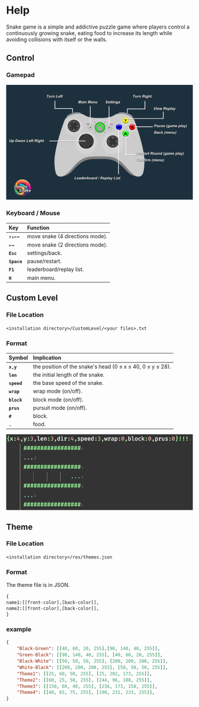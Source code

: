 # Help
Snake game is a simple and addictive puzzle game where players control a continuously growing snake, eating food to increase its length while avoiding collisions with itself or the walls.

## Control
### Gamepad
![help_control.png](help_control.png)
### Keyboard / Mouse

|**Key**|**Function**|  
| :--- | :--- |  
|**`↑↓←→`**|move snake (4 directions mode).|  
|**`←→`**|move snake (2 directions mode).|  
|**`Esc`**|settings/back.|  
|**`Space`**|pause/restart.|  
|**`F1`**|leaderboard/replay list.|  
|**`H`**|main menu.|  

## Custom Level
### File Location
`<installation directory>/CustomLevel/<your files>.txt`
### Format

|**Symbol**|**Implication**|  
| :--- | :--- |  
|**`x,y`**|the position of the snake's head (0 ≤ x ≤ 40, 0 ≤ y ≤ 28).|  
|**`len`**|the initial length of the snake.|  
|**`speed`**|the base speed of the snake.|  
|**`wrap`**|wrap mode (on/off).|  
|**`block`**|block mode (on/off).|  
|**`prus`**|pursuit mode (on/off).|  
|**`#`**|block.|  
|**`.`**|food.|   

![EverEdit_2wHUkRs4GM.png](EverEdit_2wHUkRs4GM.png)

## Theme
### File Location
`<installation directory>/res/themes.json`
### Format
The theme file is in JSON.
```text
{
name1:[[front-color],[back-color]],
name2:[[front-color],[back-color]],
}
```
### example
```json
{
    "Black-Green": [[40, 60, 20, 255],[90, 140, 40, 255]],
    "Green-Black": [[90, 140, 40, 255], [40, 60, 20, 255]],
    "Black-White": [[50, 50, 50, 255], [200, 200, 200, 255]],
    "White-Black": [[200, 200, 200, 255], [50, 50, 50, 255]],
    "Theme1": [[25, 60, 50, 255], [25, 202, 173, 255]],
    "Theme2": [[60, 25, 50, 255], [244, 96, 108, 255]],
    "Theme3": [[150, 60, 40, 255], [236, 173, 158, 255]],
    "Theme4": [[40, 65, 75, 255], [190, 231, 233, 255]],
}
```
